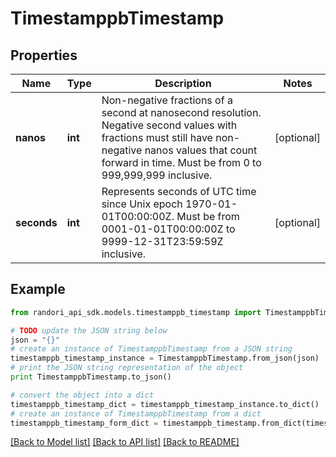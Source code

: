 # TimestamppbTimestamp


## Properties

Name | Type | Description | Notes
------------ | ------------- | ------------- | -------------
**nanos** | **int** | Non-negative fractions of a second at nanosecond resolution. Negative second values with fractions must still have non-negative nanos values that count forward in time. Must be from 0 to 999,999,999 inclusive. | [optional] 
**seconds** | **int** | Represents seconds of UTC time since Unix epoch 1970-01-01T00:00:00Z. Must be from 0001-01-01T00:00:00Z to 9999-12-31T23:59:59Z inclusive. | [optional] 

## Example

```python
from randori_api_sdk.models.timestamppb_timestamp import TimestamppbTimestamp

# TODO update the JSON string below
json = "{}"
# create an instance of TimestamppbTimestamp from a JSON string
timestamppb_timestamp_instance = TimestamppbTimestamp.from_json(json)
# print the JSON string representation of the object
print TimestamppbTimestamp.to_json()

# convert the object into a dict
timestamppb_timestamp_dict = timestamppb_timestamp_instance.to_dict()
# create an instance of TimestamppbTimestamp from a dict
timestamppb_timestamp_form_dict = timestamppb_timestamp.from_dict(timestamppb_timestamp_dict)
```
[[Back to Model list]](../README.md#documentation-for-models) [[Back to API list]](../README.md#documentation-for-api-endpoints) [[Back to README]](../README.md)


